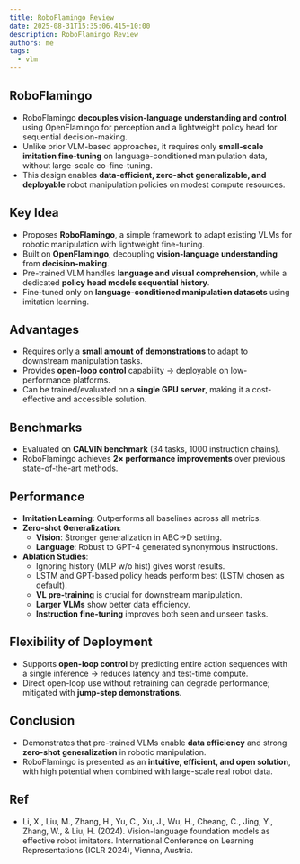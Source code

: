 ```yaml
---
title: RoboFlamingo Review
date: 2025-08-31T15:35:06.415+10:00
description: RoboFlamingo Review
authors: me
tags:
  - vlm
---
```


## RoboFlamingo

- RoboFlamingo **decouples vision-language understanding and control**, using OpenFlamingo for perception and a lightweight policy head for sequential decision-making.  
- Unlike prior VLM-based approaches, it requires only **small-scale imitation fine-tuning** on language-conditioned manipulation data, without large-scale co-fine-tuning.  
- This design enables **data-efficient, zero-shot generalizable, and deployable** robot manipulation policies on modest compute resources.  

## Key Idea

- Proposes **RoboFlamingo**, a simple framework to adapt existing VLMs for robotic manipulation with lightweight fine-tuning.
- Built on **OpenFlamingo**, decoupling **vision-language understanding** from **decision-making**.
- Pre-trained VLM handles **language and visual comprehension**, while a dedicated **policy head models sequential history**.
- Fine-tuned only on **language-conditioned manipulation datasets** using imitation learning.

## Advantages

- Requires only a **small amount of demonstrations** to adapt to downstream manipulation tasks.
- Provides **open-loop control** capability → deployable on low-performance platforms.
- Can be trained/evaluated on a **single GPU server**, making it a cost-effective and accessible solution.

## Benchmarks

- Evaluated on **CALVIN benchmark** (34 tasks, 1000 instruction chains).
- RoboFlamingo achieves **2× performance improvements** over previous state-of-the-art methods.

## Performance

- **Imitation Learning**: Outperforms all baselines across all metrics.
- **Zero-shot Generalization**:
  - **Vision**: Stronger generalization in ABC→D setting.
  - **Language**: Robust to GPT-4 generated synonymous instructions.
- **Ablation Studies**:
  - Ignoring history (MLP w/o hist) gives worst results.
  - LSTM and GPT-based policy heads perform best (LSTM chosen as default).
  - **VL pre-training** is crucial for downstream manipulation.
  - **Larger VLMs** show better data efficiency.
  - **Instruction fine-tuning** improves both seen and unseen tasks.

## Flexibility of Deployment

- Supports **open-loop control** by predicting entire action sequences with a single inference → reduces latency and test-time compute.
- Direct open-loop use without retraining can degrade performance; mitigated with **jump-step demonstrations**.

## Conclusion

- Demonstrates that pre-trained VLMs enable **data efficiency** and strong **zero-shot generalization** in robotic manipulation.
- RoboFlamingo is presented as an **intuitive, efficient, and open solution**, with high potential when combined with large-scale real robot data.

## Ref

- Li, X., Liu, M., Zhang, H., Yu, C., Xu, J., Wu, H., Cheang, C., Jing, Y., Zhang, W., & Liu, H. (2024). Vision-language foundation models as effective robot imitators. International Conference on Learning Representations (ICLR 2024), Vienna, Austria.
